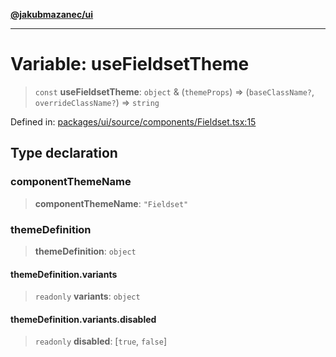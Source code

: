 [**@jakubmazanec/ui**](../README.md)

---

# Variable: useFieldsetTheme

> `const` **useFieldsetTheme**: `object` & (`themeProps`) => (`baseClassName?`,
> `overrideClassName?`) => `string`

Defined in:
[packages/ui/source/components/Fieldset.tsx:15](https://github.com/jakubmazanec/tools/blob/acfa246dbb1035f65efb7fa114167a3cbefca108/packages/ui/source/components/Fieldset.tsx#L15)

## Type declaration

### componentThemeName

> **componentThemeName**: `"Fieldset"`

### themeDefinition

> **themeDefinition**: `object`

#### themeDefinition.variants

> `readonly` **variants**: `object`

#### themeDefinition.variants.disabled

> `readonly` **disabled**: \[`true`, `false`\]

